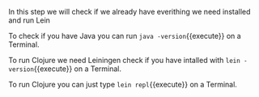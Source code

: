 In this step we will check if we already have everithing we need installed and run Lein

To check if you have Java you can run `java -version`{{execute}} on a Terminal.

To run Clojure we need Leiningen check if you have intalled with `lein -version`{{execute}} on a Terminal.

To run Clojure you can just type `lein repl`{{execute}} on a Terminal.
